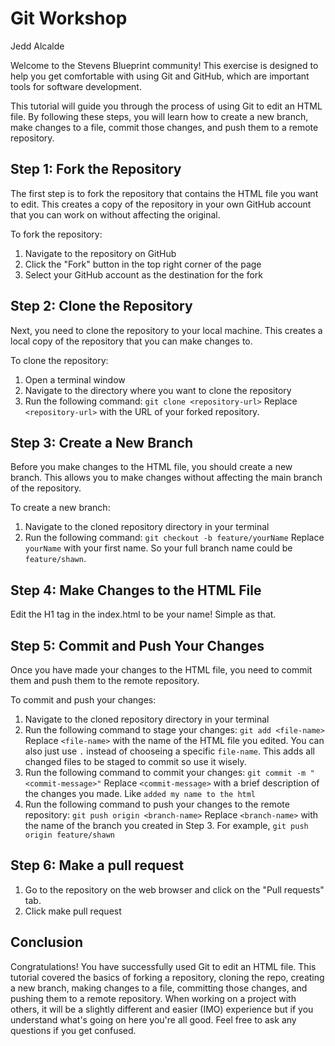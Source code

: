 # Git Workshop

Jedd Alcalde

Welcome to the Stevens Blueprint community! This exercise is designed to help you get comfortable with using Git and GitHub, which are important tools for software development.

This tutorial will guide you through the process of using Git to edit an HTML file. By following these steps, you will learn how to create a new branch, make changes to a file, commit those changes, and push them to a remote repository.

## Step 1: Fork the Repository

The first step is to fork the repository that contains the HTML file you want to edit. This creates a copy of the repository in your own GitHub account that you can work on without affecting the original.

To fork the repository:

1. Navigate to the repository on GitHub
2. Click the "Fork" button in the top right corner of the page
3. Select your GitHub account as the destination for the fork

## Step 2: Clone the Repository

Next, you need to clone the repository to your local machine. This creates a local copy of the repository that you can make changes to.

To clone the repository:

1. Open a terminal window
2. Navigate to the directory where you want to clone the repository
3. Run the following command:
```git clone <repository-url>```
Replace `<repository-url>` with the URL of your forked repository.

## Step 3: Create a New Branch

Before you make changes to the HTML file, you should create a new branch. This allows you to make changes without affecting the main branch of the repository.

To create a new branch:

1. Navigate to the cloned repository directory in your terminal
2. Run the following command:
```git checkout -b feature/yourName```
Replace `yourName` with your first name. So your full branch name could be ```feature/shawn```.

## Step 4: Make Changes to the HTML File

Edit the H1 tag in the index.html to be your name! Simple as that.

## Step 5: Commit and Push Your Changes

Once you have made your changes to the HTML file, you need to commit them and push them to the remote repository.

To commit and push your changes:

1. Navigate to the cloned repository directory in your terminal
2. Run the following command to stage your changes:
```git add <file-name>```
Replace `<file-name>` with the name of the HTML file you edited. You can also just use `.` instead of chooseing a specific `file-name`. This adds all changed files to be staged to commit so use it wisely. 
3. Run the following command to commit your changes:
```git commit -m "<commit-message>"```
Replace `<commit-message>` with a brief description of the changes you made. Like `added my name to the html`
4. Run the following command to push your changes to the remote repository:
```git push origin <branch-name>```
Replace `<branch-name>` with the name of the branch you created in Step 3. For example, `git push origin feature/shawn`

## Step 6: Make a pull request

1. Go to the repository on the web browser and click on the "Pull requests" tab. 
2. Click make pull request


## Conclusion

Congratulations! You have successfully used Git to edit an HTML file. This tutorial covered the basics of forking a repository, cloning the repo, creating a new branch, making changes to a file, committing those changes, and pushing them to a remote repository. When working on a project with others, it will be a slightly different and easier (IMO) experience but if you understand what's going on here you're all good. Feel free to ask any questions if you get confused. 












